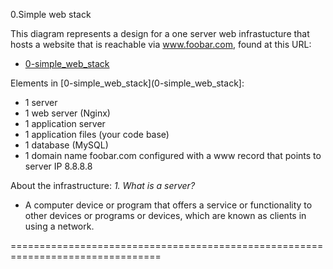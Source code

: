 0.Simple web stack

This diagram represents a design for a one server web infrastucture that hosts a
website that is reachable via www.foobar.com, found at this URL:
* [0-simple_web_stack](0-simple_web_stack)

Elements in [0-simple_web_stack](0-simple_web_stack]:
 * 1 server
 * 1 web server (Nginx)
 * 1 application server
 * 1 application files (your code base)
 * 1 database (MySQL)
 * 1 domain name foobar.com configured with a www record that points to
   server IP 8.8.8.8

About the infrastructure:
_1. What is a server?_
  - A computer device or program that offers a service or functionality to other
  devices or programs or devices, which are known as clients in using a network.

================================================================================